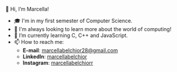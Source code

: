  👋 Hi, I’m Marcella!
 
- 🎓 I'm in my first semester of Computer Science. 
- 💞️ I'm always looking to learn more about the world of computing!
- 🌱 I’m currently learning C, C++ and JavaScript.
- 📫 How to reach me:
  - **E-mail**: marcellabelchior28@gmail.com
  - **LinkedIn**: [marcellabelchior](https://www.linkedin.com/in/marcella-santos-belchior/)
  - **Instagram**: [marcellabelchiorr](https://www.instagram.com/marcellabelchiorr/)

<!---
marcellasb28/marcellasb28 is a ✨ special ✨ repository because its `README.md` (this file) appears on your GitHub profile.
You can click the Preview link to take a look at your changes.
--->


